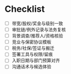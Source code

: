 # Checklist

- [ ] 带宽/股权/奖金与级别一致
- [ ] 审批链/例外记录与法务复核
- [ ] 背景调查/推荐人/资格核验
- [ ] 竞业与保密协议模板
- [ ] 税务/社保/签证与搬迁
- [ ] 签署工具与权限/留痕
- [ ] 入职日期与部门预算对齐
- [ ] 沟通话术与候选体验
